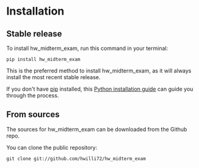 # Installation

## Stable release

To install hw_midterm_exam, run this command in your terminal:

```
pip install hw_midterm_exam
```

This is the preferred method to install hw_midterm_exam, as it will always install the most recent stable release.

If you don't have [pip](https://pip.pypa.io) installed, this [Python installation guide](http://docs.python-guide.org/en/latest/starting/installation/) can guide you through the process.

## From sources

The sources for hw_midterm_exam can be downloaded from the Github repo.

You can clone the public repository:

```
git clone git://github.com/hwilli72/hw_midterm_exam
```
